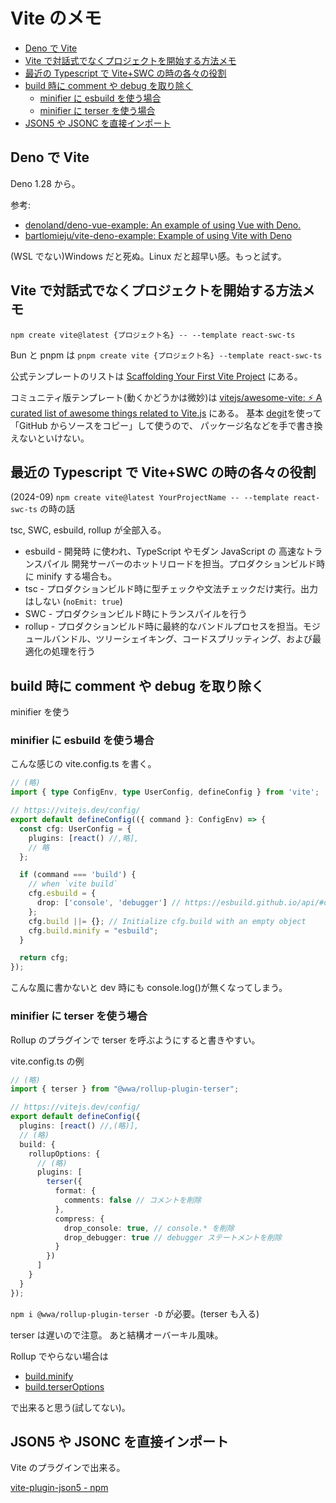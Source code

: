 # Vite のメモ

- [Deno で Vite](#deno-で-vite)
- [Vite で対話式でなくプロジェクトを開始する方法メモ](#vite-で対話式でなくプロジェクトを開始する方法メモ)
- [最近の Typescript で Vite+SWC の時の各々の役割](#最近の-typescript-で-viteswc-の時の各々の役割)
- [build 時に comment や debug を取り除く](#build-時に-comment-や-debug-を取り除く)
  - [minifier に esbuild を使う場合](#minifier-に-esbuild-を使う場合)
  - [minifier に terser を使う場合](#minifier-に-terser-を使う場合)
- [JSON5 や JSONC を直接インポート](#json5-や-jsonc-を直接インポート)

## Deno で Vite

Deno 1.28 から。

参考:

- [denoland/deno-vue-example: An example of using Vue with Deno.](https://github.com/denoland/deno-vue-example)
- [bartlomieju/vite-deno-example: Example of using Vite with Deno](https://github.com/bartlomieju/vite-deno-example)

(WSL でない)Windows だと死ぬ。Linux だと超早い感。もっと試す。

## Vite で対話式でなくプロジェクトを開始する方法メモ

`npm create vite@latest {プロジェクト名} -- --template react-swc-ts`

Bun と pnpm は
`pnpm create vite {プロジェクト名} --template react-swc-ts`

公式テンプレートのリストは
[Scaffolding Your First Vite Project](https://vitejs.dev/guide/#scaffolding-your-first-vite-project)
にある。

コミュニティ版テンプレート(動くかどうかは微妙)は
[vitejs/awesome-vite: ⚡️ A curated list of awesome things related to Vite.js](https://github.com/vitejs/awesome-vite#templates)
にある。
基本 [degit](https://www.npmjs.com/package/degit)を使って「GitHub からソースをコピー」して使うので、
パッケージ名などを手で書き換えないといけない。

## 最近の Typescript で Vite+SWC の時の各々の役割

(2024-09) `npm create vite@latest YourProjectName -- --template react-swc-ts` の時の話

tsc, SWC, esbuild, rollup が全部入る。

- esbuild - 開発時 に使われ、TypeScript やモダン JavaScript の 高速なトランスパイル 開発サーバーのホットリロードを担当。プロダクションビルド時に minify する場合も。
- tsc - プロダクションビルド時に型チェックや文法チェックだけ実行。出力はしない (`noEmit: true`)
- SWC - プロダクションビルド時にトランスパイルを行う
- rollup - プロダクションビルド時に最終的なバンドルプロセスを担当。モジュールバンドル、ツリーシェイキング、コードスプリッティング、および最適化の処理を行う

## build 時に comment や debug を取り除く

minifier を使う

### minifier に esbuild を使う場合

こんな感じの vite.config.ts を書く。

```typescript
// (略)
import { type ConfigEnv, type UserConfig, defineConfig } from 'vite';

// https://vitejs.dev/config/
export default defineConfig(({ command }: ConfigEnv) => {
  const cfg: UserConfig = {
    plugins: [react() //,略],
    // 略
  };

  if (command === 'build') {
    // when `vite build`
    cfg.esbuild = {
      drop: ['console', 'debugger'] // https://esbuild.github.io/api/#drop
    };
    cfg.build ||= {}; // Initialize cfg.build with an empty object
    cfg.build.minify = "esbuild";
  }

  return cfg;
});
```

こんな風に書かないと dev 時にも console.log()が無くなってしまう。

### minifier に terser を使う場合

Rollup のプラグインで terser を呼ぶようにすると書きやすい。

vite.config.ts の例

```typescript
// (略)
import { terser } from "@wwa/rollup-plugin-terser";

// https://vitejs.dev/config/
export default defineConfig({
  plugins: [react() //,(略)],
  // (略)
  build: {
    rollupOptions: {
      // (略)
      plugins: [
        terser({
          format: {
            comments: false // コメントを削除
          },
          compress: {
            drop_console: true, // console.* を削除
            drop_debugger: true // debugger ステートメントを削除
          }
        })
      ]
    }
  }
});
```

`npm i @wwa/rollup-plugin-terser -D` が必要。(terser も入る)

terser は遅いので注意。
あと結構オーバーキル風味。

Rollup でやらない場合は

- [build\.minify](https://ja.vitejs.dev/config/build-options.html#build-minify)
- [build\.terserOptions](https://ja.vitejs.dev/config/build-options.html#build-terseroptions)

で出来ると思う(試してない)。

## JSON5 や JSONC を直接インポート

Vite のプラグインで出来る。

[vite-plugin-json5 - npm](https://www.npmjs.com/package/vite-plugin-json5)
